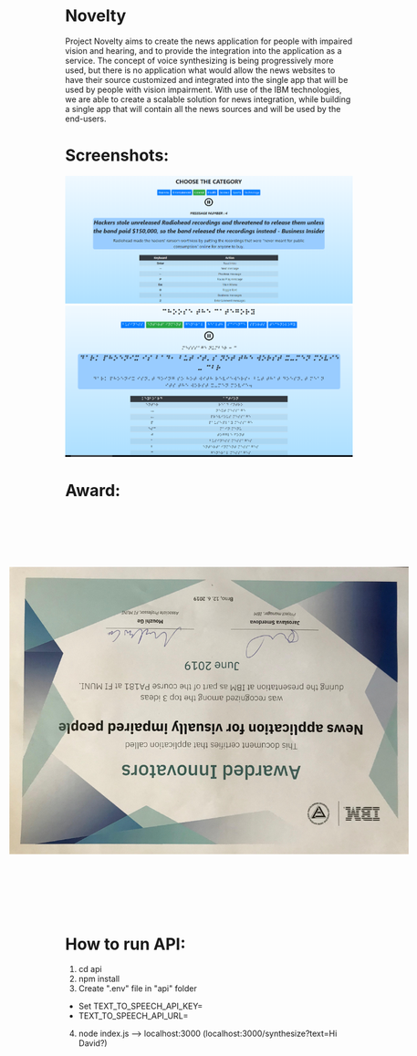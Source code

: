 # Novelty
Project Novelty aims to create the news application for people with impaired vision and hearing, and to provide the integration into the application as a service. The concept of voice synthesizing is being progressively more used, but there is no application what would allow the news websites to have their source customized and integrated into the single app that will be used by people with vision impairment. With use of the IBM technologies, we are able to create a scalable solution for news integration, while building a single app that will contain all the news sources and will be used by the end-users. 

# Screenshots:
![Award for the project](https://raw.githubusercontent.com/anticol/Novelty-IBM-cloud-project/master/fe/src/img/novelty_1.png)
![Award for the project](https://raw.githubusercontent.com/anticol/Novelty-IBM-cloud-project/master/fe/src/img/novelty_2.png)



# Award:

<img src="https://github.com/anticol/Novelty-IBM-cloud-project/blob/master/fe/src/img/novelty_award.jpg" style="transform:rotate(90deg);">



# How to run API:
1. cd api
2. npm install
3. Create ".env" file in "api" folder 
  - Set TEXT_TO_SPEECH_API_KEY=
  - TEXT_TO_SPEECH_API_URL=
4. node index.js --> localhost:3000 (localhost:3000/synthesize?text=Hi David?)

